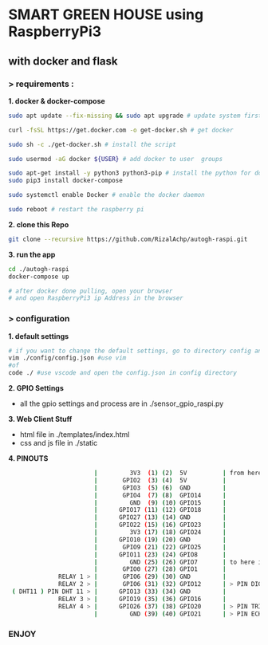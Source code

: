 # SMART GREEN HOUSE using RaspberryPi3
## with docker and flask

### > requirements :
**1. docker & docker-compose**
  ```sh
  sudo apt update --fix-missing && sudo apt upgrade # update system first

  curl -fsSL https://get.docker.com -o get-docker.sh # get docker

  sudo sh -c ./get-docker.sh # install the script

  sudo usermod -aG docker ${USER} # add docker to user  groups

  sudo apt-get install -y python3 python3-pip # install the python for docker compose
  sudo pip3 install docker-compose

  sudo systemctl enable Docker # enable the docker daemon

  sudo reboot # restart the raspberry pi
  ```

**2. clone this Repo**
```sh
git clone --recursive https://github.com/RizalAchp/autogh-raspi.git
```

**3. run the app**
```sh
cd ./autogh-raspi
docker-compose up

# after docker done pulling, open your browser
# and open RaspberryPi3 ip Address in the browser
```

### > configuration
**1. default settings**
```sh
# if you want to change the default settings, go to directory config and change the config.json 
vim ./config/config.json #use vim
#of
code ./ #use vscode and open the config.json in config directory
```
**2. GPIO Settings**
  - all the gpio settings and process are in ./sensor_gpio_raspi.py

**3. Web Client Stuff**
  - html file in ./templates/index.html
  - css and js file in ./static

**4. PINOUTS**
```bash
                        |         3V3  (1) (2)  5V          | from here
                        |       GPIO2  (3) (4)  5V          |
                        |       GPIO3  (5) (6)  GND         |
                        |       GPIO4  (7) (8)  GPIO14      |
                        |         GND  (9) (10) GPIO15      |
                        |      GPIO17 (11) (12) GPIO18      |
                        |      GPIO27 (13) (14) GND         | 
                        |      GPIO22 (15) (16) GPIO23      |
                        |         3V3 (17) (18) GPIO24      |
                        |      GPIO10 (19) (20) GND         |
                        |       GPIO9 (21) (22) GPIO25      |
                        |      GPIO11 (23) (24) GPIO8       |
                        |         GND (25) (26) GPIO7       | to here is for( LCD )
                        |       GPIO0 (27) (28) GPIO1       |
              RELAY 1 > |       GPIO6 (29) (30) GND         |
              RELAY 2 > |       GPIO6 (31) (32) GPIO12      | > PIN DIGITAL ( SOIL MOISTURE SENSOR )
 ( DHT11 ) PIN DHT 11 > |      GPIO13 (33) (34) GND         |
              RELAY 3 > |      GPIO19 (35) (36) GPIO16      |
              RELAY 4 > |      GPIO26 (37) (38) GPIO20      | > PIN TRIGGER ( HCSR04 )
                        |         GND (39) (40) GPIO21      | > PIN ECHO    ( HCSR04 )
```


### ENJOY

